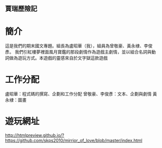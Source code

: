 ## 賈瑞歷險記
# 簡介
這是我們的期末國文專題。組長為盧昭華（我），組員為曾敬豪、黃永棣、李俊彥。
我們引紅樓夢裡面風月寶鑑的那段劇情作為遊戲主劇情，並以組合名詞與動詞做為遊玩方式。本遊戲的靈感來自於文字獄這款遊戲

# 工作分配
盧昭華：程式碼的撰寫、企劃和工作分配
曾敬豪、李俊彥：文本、企劃與劇情
黃永棣：圖畫

# 遊玩網址
http://htmlpreview.github.io/?https://github.com/skps2010/mirrior_of_love/blob/master/index.html
